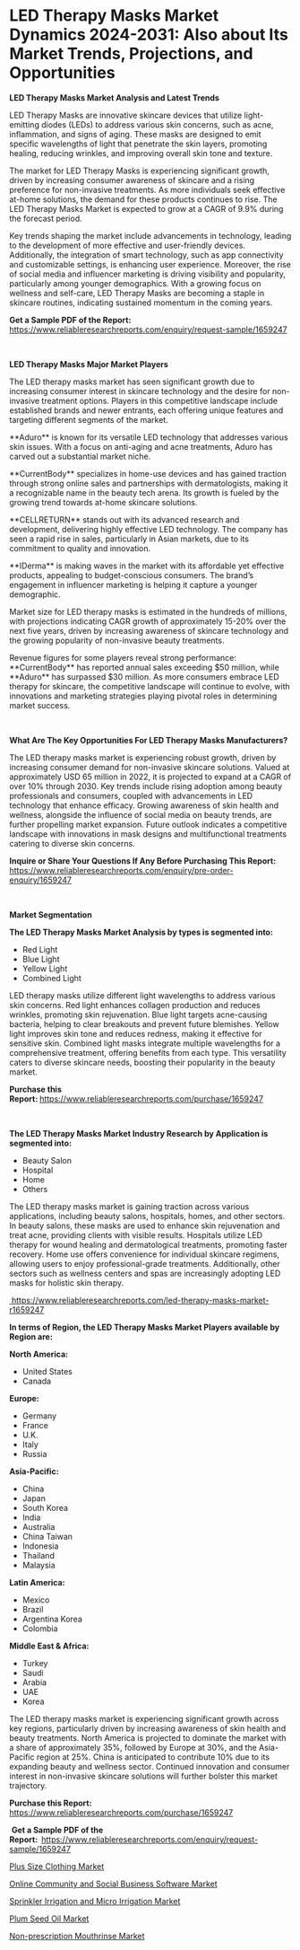 <p><h1>LED Therapy Masks Market Dynamics 2024-2031: Also about Its Market Trends, Projections, and Opportunities</h1></p><p><strong>LED Therapy Masks Market Analysis and Latest Trends</strong></p>
<p><p>LED Therapy Masks are innovative skincare devices that utilize light-emitting diodes (LEDs) to address various skin concerns, such as acne, inflammation, and signs of aging. These masks are designed to emit specific wavelengths of light that penetrate the skin layers, promoting healing, reducing wrinkles, and improving overall skin tone and texture. </p><p>The market for LED Therapy Masks is experiencing significant growth, driven by increasing consumer awareness of skincare and a rising preference for non-invasive treatments. As more individuals seek effective at-home solutions, the demand for these products continues to rise. The LED Therapy Masks Market is expected to grow at a CAGR of 9.9% during the forecast period. </p><p>Key trends shaping the market include advancements in technology, leading to the development of more effective and user-friendly devices. Additionally, the integration of smart technology, such as app connectivity and customizable settings, is enhancing user experience. Moreover, the rise of social media and influencer marketing is driving visibility and popularity, particularly among younger demographics. With a growing focus on wellness and self-care, LED Therapy Masks are becoming a staple in skincare routines, indicating sustained momentum in the coming years.</p></p>
<p><strong>Get a Sample PDF of the Report:&nbsp;</strong> <a href="https://www.reliableresearchreports.com/enquiry/request-sample/1659247?utm_campaign=16&utm_medium=2&utm_source=Github&utm_content=ia&utm_term=28092024&utm_id=led-therapy-masks">https://www.reliableresearchreports.com/enquiry/request-sample/1659247</a></p>
<p>&nbsp;</p>
<p><strong>LED Therapy Masks Major Market Players</strong></p>
<p><p>The LED therapy masks market has seen significant growth due to increasing consumer interest in skincare technology and the desire for non-invasive treatment options. Players in this competitive landscape include established brands and newer entrants, each offering unique features and targeting different segments of the market.</p><p>**Aduro** is known for its versatile LED technology that addresses various skin issues. With a focus on anti-aging and acne treatments, Aduro has carved out a substantial market niche. </p><p>**CurrentBody** specializes in home-use devices and has gained traction through strong online sales and partnerships with dermatologists, making it a recognizable name in the beauty tech arena. Its growth is fueled by the growing trend towards at-home skincare solutions.</p><p>**CELLRETURN** stands out with its advanced research and development, delivering highly effective LED technology. The company has seen a rapid rise in sales, particularly in Asian markets, due to its commitment to quality and innovation.</p><p>**IDerma** is making waves in the market with its affordable yet effective products, appealing to budget-conscious consumers. The brand’s engagement in influencer marketing is helping it capture a younger demographic.</p><p>Market size for LED therapy masks is estimated in the hundreds of millions, with projections indicating CAGR growth of approximately 15-20% over the next five years, driven by increasing awareness of skincare technology and the growing popularity of non-invasive beauty treatments.</p><p>Revenue figures for some players reveal strong performance: **CurrentBody** has reported annual sales exceeding $50 million, while **Aduro** has surpassed $30 million. As more consumers embrace LED therapy for skincare, the competitive landscape will continue to evolve, with innovations and marketing strategies playing pivotal roles in determining market success.</p></p>
<p>&nbsp;</p>
<p><strong>What Are The Key Opportunities For LED Therapy Masks Manufacturers?</strong></p>
<p><p>The LED therapy masks market is experiencing robust growth, driven by increasing consumer demand for non-invasive skincare solutions. Valued at approximately USD 65 million in 2022, it is projected to expand at a CAGR of over 10% through 2030. Key trends include rising adoption among beauty professionals and consumers, coupled with advancements in LED technology that enhance efficacy. Growing awareness of skin health and wellness, alongside the influence of social media on beauty trends, are further propelling market expansion. Future outlook indicates a competitive landscape with innovations in mask designs and multifunctional treatments catering to diverse skin concerns.</p></p>
<p><strong>Inquire or Share Your Questions If Any Before Purchasing This Report:</strong> <a href="https://www.reliableresearchreports.com/enquiry/pre-order-enquiry/1659247?utm_campaign=16&utm_medium=2&utm_source=Github&utm_content=ia&utm_term=28092024&utm_id=led-therapy-masks">https://www.reliableresearchreports.com/enquiry/pre-order-enquiry/1659247</a></p>
<p>&nbsp;</p>
<p><strong>Market Segmentation</strong></p>
<p><strong>The LED Therapy Masks Market Analysis by types is segmented into:</strong></p>
<p><ul><li>Red Light</li><li>Blue Light</li><li>Yellow Light</li><li>Combined Light</li></ul></p>
<p><p>LED therapy masks utilize different light wavelengths to address various skin concerns. Red light enhances collagen production and reduces wrinkles, promoting skin rejuvenation. Blue light targets acne-causing bacteria, helping to clear breakouts and prevent future blemishes. Yellow light improves skin tone and reduces redness, making it effective for sensitive skin. Combined light masks integrate multiple wavelengths for a comprehensive treatment, offering benefits from each type. This versatility caters to diverse skincare needs, boosting their popularity in the beauty market.</p></p>
<p><strong>Purchase this Report:&nbsp;</strong><a href="https://www.reliableresearchreports.com/purchase/1659247?utm_campaign=16&utm_medium=2&utm_source=Github&utm_content=ia&utm_term=28092024&utm_id=led-therapy-masks">https://www.reliableresearchreports.com/purchase/1659247</a></p>
<p>&nbsp;</p>
<p><strong>The LED Therapy Masks Market Industry Research by Application is segmented into:</strong></p>
<p><ul><li>Beauty Salon</li><li>Hospital</li><li>Home</li><li>Others</li></ul></p>
<p><p>The LED therapy masks market is gaining traction across various applications, including beauty salons, hospitals, homes, and other sectors. In beauty salons, these masks are used to enhance skin rejuvenation and treat acne, providing clients with visible results. Hospitals utilize LED therapy for wound healing and dermatological treatments, promoting faster recovery. Home use offers convenience for individual skincare regimens, allowing users to enjoy professional-grade treatments. Additionally, other sectors such as wellness centers and spas are increasingly adopting LED masks for holistic skin therapy.</p></p>
<p><a href="https://www.reliableresearchreports.com/led-therapy-masks-market-r1659247?utm_campaign=16&utm_medium=2&utm_source=Github&utm_content=ia&utm_term=28092024&utm_id=led-therapy-masks">&nbsp;https://www.reliableresearchreports.com/led-therapy-masks-market-r1659247</a></p>
<p><strong>In terms of Region, the LED Therapy Masks Market Players available by Region are:</strong></p>
<p>
    <p> <strong> North America: </strong>
        <ul>
            <li>United States</li>
            <li>Canada</li>
        </ul>
        </p> 
    <p> <strong> Europe: </strong>
        <ul>
            <li>Germany</li>
            <li>France</li>
            <li>U.K.</li>
            <li>Italy</li>
            <li>Russia</li>
        </ul>
        </p> 
    <p> <strong> Asia-Pacific: </strong>
        <ul>
            <li>China</li>
            <li>Japan</li>
            <li>South Korea</li>
            <li>India</li>
            <li>Australia</li>
            <li>China Taiwan</li>
            <li>Indonesia</li>
            <li>Thailand</li>
            <li>Malaysia</li>
        </ul>
        </p> 
    <p> <strong> Latin America: </strong>
        <ul>
            <li>Mexico</li>
            <li>Brazil</li>
            <li>Argentina Korea</li>
            <li>Colombia</li>
        </ul>
        </p> 
    <p> <strong> Middle East & Africa: </strong>
        <ul>
            <li>Turkey</li>
            <li>Saudi</li>
            <li>Arabia</li>
            <li>UAE</li>
            <li>Korea</li>
        </ul>
    </p>
    </p>
<p><p>The LED therapy masks market is experiencing significant growth across key regions, particularly driven by increasing awareness of skin health and beauty treatments. North America is projected to dominate the market with a share of approximately 35%, followed by Europe at 30%, and the Asia-Pacific region at 25%. China is anticipated to contribute 10% due to its expanding beauty and wellness sector. Continued innovation and consumer interest in non-invasive skincare solutions will further bolster this market trajectory.</p></p>
<p><strong>Purchase this Report: </strong><a href="https://www.reliableresearchreports.com/purchase/1659247?utm_campaign=16&utm_medium=2&utm_source=Github&utm_content=ia&utm_term=28092024&utm_id=led-therapy-masks">https://www.reliableresearchreports.com/purchase/1659247</a></p>
<p>&nbsp;<strong>Get a Sample PDF of the Report:&nbsp;&nbsp;</strong><a href="https://www.reliableresearchreports.com/enquiry/request-sample/1659247?utm_campaign=16&utm_medium=2&utm_source=Github&utm_content=ia&utm_term=28092024&utm_id=led-therapy-masks">https://www.reliableresearchreports.com/enquiry/request-sample/1659247</a></p>
<p><strong></strong></p>
<p><p><a href="https://www.linkedin.com/pulse/plus-size-clothing-market-research-report-includes-analysis-njvzc?utm_campaign=16&utm_medium=2&utm_source=Github&utm_content=ia&utm_term=28092024&utm_id=led-therapy-masks">Plus Size Clothing Market</a></p><p><a href="https://issuu.com/reportprime-2/docs/online-community-and-social-busines_385a53a8695ccc?utm_campaign=16&utm_medium=2&utm_source=Github&utm_content=ia&utm_term=28092024&utm_id=led-therapy-masks">Online Community and Social Business Software Market</a></p><p><a href="https://github.com/NathanCarter327/Market-Research-Report-List-1/blob/main/sprinkler-irrigation-and-micro-irrigation-market.md?utm_campaign=16&utm_medium=2&utm_source=Github&utm_content=ia&utm_term=28092024&utm_id=led-therapy-masks">Sprinkler Irrigation and Micro Irrigation Market</a></p><p><a href="https://www.linkedin.com/pulse/what-innovations-market-trends-shaping-plum-seed-oil-startagem-qsbyc?utm_campaign=16&utm_medium=2&utm_source=Github&utm_content=ia&utm_term=28092024&utm_id=led-therapy-masks">Plum Seed Oil Market</a></p><p><a href="https://github.com/JosephineMcguire65/Market-Research-Report-List-1/blob/main/non-prescription-mouthrinse-market.md?utm_campaign=16&utm_medium=2&utm_source=Github&utm_content=ia&utm_term=28092024&utm_id=led-therapy-masks">Non-prescription Mouthrinse Market</a></p></p>